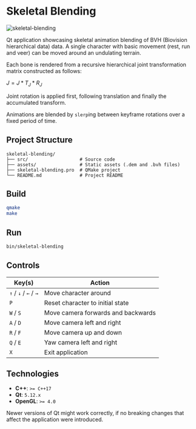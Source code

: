 # Skeletal Blending

![skeletal-blending](https://github.com/user-attachments/assets/888d0f05-9ecf-4f48-b6d3-986000cad34e)

Qt application showcasing skeletal animation blending of BVH (Biovision hierarchical data) data.
A single character with basic movement (rest, run and veer) can be moved around an undulating terrain.

Each bone is rendered from a recursive hierarchical joint transformation matrix constructed as follows:

$J = J * T_{J} * R_{J}$

Joint rotation is applied first, following translation and finally the accumulated transform.

Animations are blended by `slerp`ing between keyframe rotations over a fixed period of time.

## Project Structure

```plaintext
skeletal-blending/
├── src/                   # Source code
├── assets/                # Static assets (.dem and .bvh files)
├── skeletal-blending.pro  # QMake project
└── README.md              # Project README
```

## Build

```bash
qmake
make
```

## Run

```bash
bin/skeletal-blending
```

## Controls

| Key(s)                | Action                             |
|-----------------------|------------------------------------|
| `↑` / `↓` / `←` / `→` | Move character around              |
| `P`                   | Reset character to initial state   |
| `W` / `S`             | Move camera forwards and backwards |
| `A` / `D`             | Move camera left and right         |
| `R` / `F`             | Move camera up and down            |
| `Q` / `E`             | Yaw camera left and right          |
| `X`                   | Exit application                   |

## Technologies

* **C++**: `>= C++17`
* **Qt**: `5.12.x`
* **OpenGL**: `>= 4.0`

Newer versions of Qt might work correctly, if no breaking changes that affect the application were introduced.
